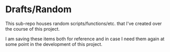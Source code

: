 # Drafts/Random

This sub-repo houses random scripts/functions/etc. that I've created over the course of this project.

I am saving these items both for reference and in case I need them again at some point in the development of this project.
